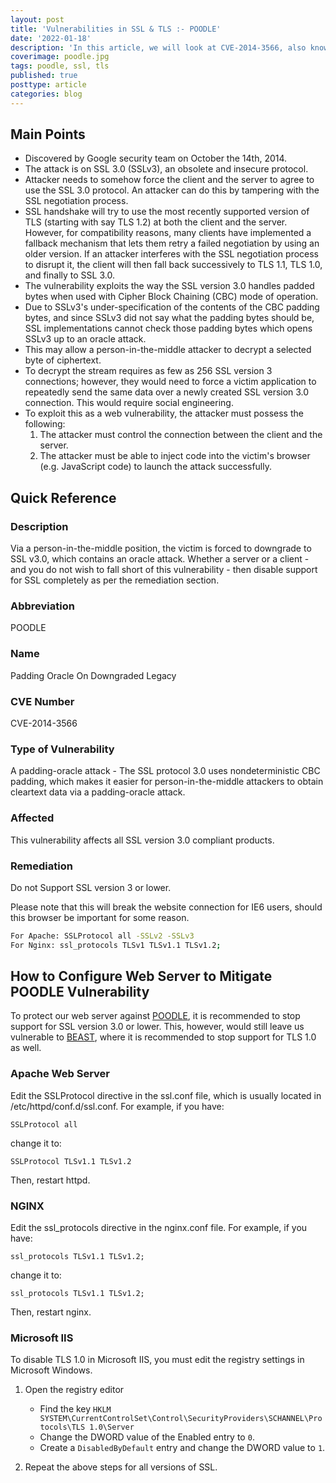 ```yaml
---
layout: post
title: 'Vulnerabilities in SSL & TLS :- POODLE'
date: '2022-01-18'
description: 'In this article, we will look at CVE-2014-3566, also known as the Padding Oracle On Downgraded Legacy (POODLE) vulnerability, which results from support for SSL version 3.0. This attack requires a person-in-the-middle context to force the use of SSL v3.0, which contains an Oracle attack.'
coverimage: poodle.jpg
tags: poodle, ssl, tls
published: true
posttype: article
categories: blog
---
```

## Main Points

- Discovered by Google security team on October the 14th, 2014.
- The attack is on SSL 3.0 (SSLv3), an obsolete and insecure protocol.
- Attacker needs to somehow force the client and the server to agree to use the SSL 3.0 protocol. An attacker can do this by tampering with the SSL negotiation process.
- SSL handshake will try to use the most recently supported version of TLS (starting with say TLS 1.2) at both the client and the server. However, for compatibility reasons, many clients have implemented a fallback mechanism that lets them retry a failed negotiation by using an older version. If an attacker interferes with the SSL negotiation process to disrupt it, the client will then fall back successively to TLS 1.1, TLS 1.0, and finally to SSL 3.0.
- The vulnerability exploits the way the SSL version 3.0 handles padded bytes when used with Cipher Block Chaining (CBC) mode of operation.
- Due to SSLv3's under-specification of the contents of the CBC padding bytes, and since SSLv3 did not say what the padding bytes should be, SSL implementations cannot check those padding bytes which opens SSLv3 up to an oracle attack.
- This may allow a person-in-the-middle attacker to decrypt a selected byte of ciphertext.
- To decrypt the stream requires as few as 256 SSL version 3 connections; however, they would need to force a victim application to repeatedly send the same data over a newly created SSL version 3.0 connection. This would require social engineering.
- To exploit this as a web vulnerability, the attacker must possess the following:
    1. The attacker must control the connection between the client and the server.
    2. The attacker must be able to inject code into the victim's browser (e.g. JavaScript code) to launch the attack successfully.

## Quick Reference

### Description

Via a person-in-the-middle position, the victim is forced to downgrade to SSL v3.0, which contains an oracle attack. Whether a server or a client - and you do not wish to fall short of this vulnerability - then disable support for SSL completely as per the remediation section. 

### Abbreviation

POODLE

### Name

Padding Oracle On Downgraded Legacy

### CVE Number

CVE-2014-3566

### Type of Vulnerability

A padding-oracle attack - The SSL protocol 3.0 uses nondeterministic CBC padding, which makes it easier for person-in-the-middle attackers to obtain cleartext data via a padding-oracle attack.

### Affected

This vulnerability affects all SSL version 3.0 compliant products.

### Remediation

Do not Support SSL version 3 or lower.

Please note that this will break the website connection for IE6 users, should this browser be important for some reason. 

```bash
For Apache: SSLProtocol all -SSLv2 -SSLv3
For Nginx: ssl_protocols TLSv1 TLSv1.1 TLSv1.2;
```

## How to Configure Web Server to Mitigate POODLE Vulnerability

To protect our web server against [POODLE](https://evilsaint.com/article/vulnerabilities-ssl-tls-poodle/), it is recommended to stop support for SSL version 3.0 or lower. This, however, would still leave us vulnerable to [BEAST](https://evilsaint.com/article/vulnerabilities-ssl-tls-beast/), where it is recommended to stop support for TLS 1.0 as well. 

### Apache Web Server

Edit the SSLProtocol directive in the ssl.conf file, which is usually located in /etc/httpd/conf.d/ssl.conf. For example, if you have:
```
SSLProtocol all
```

change it to:
```
SSLProtocol TLSv1.1 TLSv1.2
```
Then, restart httpd.

### NGINX

Edit the ssl_protocols directive in the nginx.conf file. For example, if you have:
```
ssl_protocols TLSv1.1 TLSv1.2;
```

change it to:
```
ssl_protocols TLSv1.1 TLSv1.2;
```

Then, restart nginx.

### Microsoft IIS

To disable TLS 1.0 in Microsoft IIS, you must edit the registry settings in Microsoft Windows.

1. Open the registry editor
	* Find the key `HKLM SYSTEM\CurrentControlSet\Control\SecurityProviders\SCHANNEL\Protocols\TLS 1.0\Server`
	* Change the DWORD value of the Enabled entry to `0`.
	* Create a `DisabledByDefault` entry and change the DWORD value to `1`.

2. Repeat the above steps for all versions of SSL.